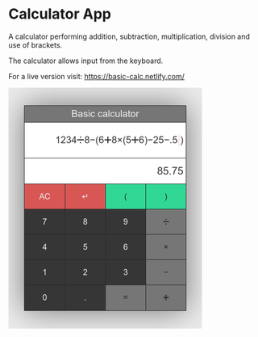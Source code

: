 # Calculator App

A calculator performing addition, subtraction, multiplication, division and use of brackets.

The calculator allows input from the keyboard.

For a live version visit:
https://basic-calc.netlify.com/

![calculator image][calc-image]

[calc-image]: ./screenshot.png
